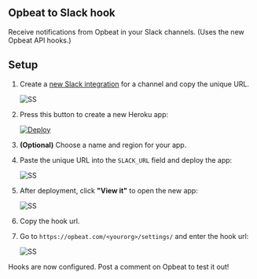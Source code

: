 Opbeat to Slack hook
--------------

Receive notifications from Opbeat in your Slack channels.
(Uses the new Opbeat API hooks.)

## Setup

1. Create a <a href="https://slack.com/services/new/incoming-webhook" target="_blank">new Slack integration</a> for a channel and copy the unique URL.

    ![SS](http://cl.ly/image/3O1O3r11261e/slack-hookurl.png)

1. Press this button to create a new Heroku app:

    <a href="https://heroku.com/deploy" target="_blank">
        <img src="https://www.herokucdn.com/deploy/button.png" alt="Deploy">
    </a>

1. **(Optional)** Choose a name and region for your app.
1. Paste the unique URL into the `SLACK_URL` field and deploy the app:

    ![SS](http://cl.ly/image/0X1o031P1F3c/slack-deployapp.png)

1. After deployment, click **"View it"** to open the new app:

    ![SS](http://cl.ly/image/2M1Y1w0S2O3q/slack-viewapp.png)

1. Copy the hook url.

1. Go to `https://opbeat.com/<yourorg>/settings/` and enter the hook url:

    ![SS](http://cl.ly/image/3k3j2q263K3M/slack-configurehook.png)

Hooks are now configured. Post a comment on Opbeat to test it out!

